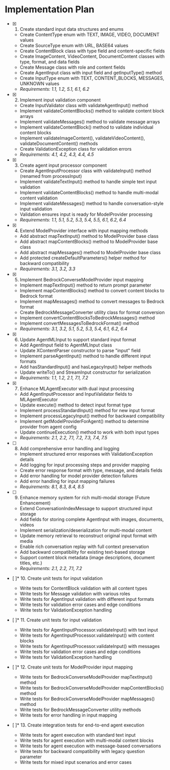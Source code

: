 # Implementation Plan

- [x] 1. Create standard input data structures and enums
  - Create ContentType enum with TEXT, IMAGE, VIDEO, DOCUMENT values
  - Create SourceType enum with URL, BASE64 values  
  - Create ContentBlock class with type field and content-specific fields
  - Create ImageContent, VideoContent, DocumentContent classes with type, format, and data fields
  - Create Message class with role and content fields
  - Create AgentInput class with input field and getInputType() method
  - Create InputType enum with TEXT, CONTENT_BLOCKS, MESSAGES, UNKNOWN values
  - _Requirements: 1.1, 1.2, 5.1, 6.1, 6.2_

- [x] 2. Implement input validation component
  - Create InputValidator class with validateAgentInput() method
  - Implement validateContentBlocks() method to validate content block arrays
  - Implement validateMessages() method to validate message arrays  
  - Implement validateContentBlock() method to validate individual content blocks
  - Implement validateImageContent(), validateVideoContent(), validateDocumentContent() methods
  - Create ValidationException class for validation errors
  - _Requirements: 4.1, 4.2, 4.3, 4.4, 4.5_

- [x] 3. Create agent input processor component
  - Create AgentInputProcessor class with validateInput() method (renamed from processInput)
  - Implement validateTextInput() method to handle simple text input validation
  - Implement validateContentBlocks() method to handle multi-modal content validation
  - Implement validateMessages() method to handle conversation-style input validation
  - Validation ensures input is ready for ModelProvider processing
  - _Requirements: 1.1, 5.1, 5.2, 5.3, 5.4, 5.5, 6.1, 6.2, 6.4_

- [x] 4. Extend ModelProvider interface with input mapping methods
  - Add abstract mapTextInput() method to ModelProvider base class
  - Add abstract mapContentBlocks() method to ModelProvider base class
  - Add abstract mapMessages() method to ModelProvider base class
  - Add protected createDefaultParameters() helper method for backward compatibility
  - _Requirements: 3.1, 3.2, 3.3_

- [x] 5. Implement BedrockConverseModelProvider input mapping
  - Implement mapTextInput() method to return prompt parameter
  - Implement mapContentBlocks() method to convert content blocks to Bedrock format
  - Implement mapMessages() method to convert messages to Bedrock format
  - Create BedrockMessageConverter utility class for format conversion
  - Implement convertContentBlocksToBedrockMessages() method
  - Implement convertMessagesToBedrockFormat() method
  - _Requirements: 3.1, 3.2, 5.1, 5.2, 5.3, 5.4, 6.1, 6.2, 6.4_

- [x] 6. Update AgentMLInput to support standard input format
  - Add AgentInput field to AgentMLInput class
  - Update XContentParser constructor to parse "input" field
  - Implement parseAgentInput() method to handle different input formats
  - Add hasStandardInput() and hasLegacyInput() helper methods
  - Update writeTo() and StreamInput constructor for serialization
  - _Requirements: 1.1, 1.2, 2.1, 7.1, 7.2_

- [x] 7. Enhance MLAgentExecutor with dual input processing
  - Add AgentInputProcessor and InputValidator fields to MLAgentExecutor
  - Update execute() method to detect input format type
  - Implement processStandardInput() method for new input format
  - Implement processLegacyInput() method for backward compatibility
  - Implement getModelProviderForAgent() method to determine provider from agent config
  - Update continueExecution() method to work with both input types
  - _Requirements: 2.1, 2.2, 7.1, 7.2, 7.3, 7.4, 7.5_

- [ ] 8. Add comprehensive error handling and logging
  - Implement structured error responses with ValidationException details
  - Add logging for input processing steps and provider mapping
  - Create error response format with type, message, and details fields
  - Add error handling for model provider detection failures
  - Add error handling for input mapping failures
  - _Requirements: 8.1, 8.3, 8.4, 8.5_

- [ ] 9. Enhance memory system for rich multi-modal storage (Future Enhancement)
  - Extend ConversationIndexMessage to support structured input storage
  - Add fields for storing complete AgentInput with images, documents, videos
  - Implement serialization/deserialization for multi-modal content
  - Update memory retrieval to reconstruct original input format with media
  - Enable rich conversation replay with full context preservation
  - Add backward compatibility for existing text-based storage
  - Support content block metadata (image descriptions, document titles, etc.)
  - _Requirements: 2.1, 2.2, 7.1, 7.2_

- [ ]* 10. Create unit tests for input validation
  - Write tests for ContentBlock validation with all content types
  - Write tests for Message validation with various roles
  - Write tests for AgentInput validation with different input formats
  - Write tests for validation error cases and edge conditions
  - Write tests for ValidationException handling

- [ ]* 11. Create unit tests for input validation
  - Write tests for AgentInputProcessor.validateInput() with text input
  - Write tests for AgentInputProcessor.validateInput() with content blocks
  - Write tests for AgentInputProcessor.validateInput() with messages
  - Write tests for validation error cases and edge conditions
  - Write tests for ValidationException handling

- [ ]* 12. Create unit tests for ModelProvider input mapping
  - Write tests for BedrockConverseModelProvider mapTextInput() method
  - Write tests for BedrockConverseModelProvider mapContentBlocks() method  
  - Write tests for BedrockConverseModelProvider mapMessages() method
  - Write tests for BedrockMessageConverter utility methods
  - Write tests for error handling in input mapping

- [ ]* 13. Create integration tests for end-to-end agent execution
  - Write tests for agent execution with standard text input
  - Write tests for agent execution with multi-modal content blocks
  - Write tests for agent execution with message-based conversations
  - Write tests for backward compatibility with legacy question parameter
  - Write tests for mixed input scenarios and error cases